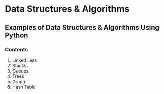 # Data Structures & Algorithms

## Examples of Data Structures & Algorithms Using Python

### Contents

1. Linked Lists
2. Stacks
3. Queues
4. Trees
5. Graph
6. Hash Table
